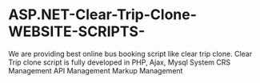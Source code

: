 # ASP.NET-Clear-Trip-Clone-WEBSITE-SCRIPTS-
We are providing best online bus booking script like clear trip clone. Clear Trip clone script is fully developed in PHP, Ajax, Mysql
System
CRS Management
API Management
Markup Management
